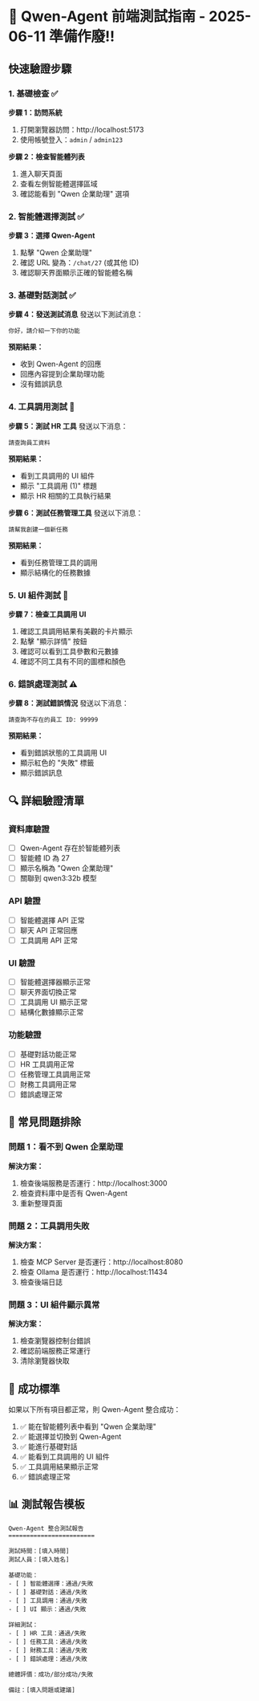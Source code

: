 # 🧪 Qwen-Agent 前端測試指南 - 2025-06-11 準備作廢!!

## 快速驗證步驟

### 1. 基礎檢查 ✅

**步驟 1：訪問系統**

1. 打開瀏覽器訪問：http://localhost:5173
2. 使用帳號登入：`admin` / `admin123`

**步驟 2：檢查智能體列表**

1. 進入聊天頁面
2. 查看左側智能體選擇區域
3. 確認能看到 "Qwen 企業助理" 選項

### 2. 智能體選擇測試 ✅

**步驟 3：選擇 Qwen-Agent**

1. 點擊 "Qwen 企業助理"
2. 確認 URL 變為：`/chat/27` (或其他 ID)
3. 確認聊天界面顯示正確的智能體名稱

### 3. 基礎對話測試 ✅

**步驟 4：發送測試消息**
發送以下測試消息：

```
你好，請介紹一下你的功能
```

**預期結果：**

- 收到 Qwen-Agent 的回應
- 回應內容提到企業助理功能
- 沒有錯誤訊息

### 4. 工具調用測試 🔧

**步驟 5：測試 HR 工具**
發送以下消息：

```
請查詢員工資料
```

**預期結果：**

- 看到工具調用的 UI 組件
- 顯示 "工具調用 (1)" 標題
- 顯示 HR 相關的工具執行結果

**步驟 6：測試任務管理工具**
發送以下消息：

```
請幫我創建一個新任務
```

**預期結果：**

- 看到任務管理工具的調用
- 顯示結構化的任務數據

### 5. UI 組件測試 🎨

**步驟 7：檢查工具調用 UI**

1. 確認工具調用結果有美觀的卡片顯示
2. 點擊 "顯示詳情" 按鈕
3. 確認可以看到工具參數和元數據
4. 確認不同工具有不同的圖標和顏色

### 6. 錯誤處理測試 ⚠️

**步驟 8：測試錯誤情況**
發送以下消息：

```
請查詢不存在的員工 ID: 99999
```

**預期結果：**

- 看到錯誤狀態的工具調用 UI
- 顯示紅色的 "失敗" 標籤
- 顯示錯誤訊息

## 🔍 詳細驗證清單

### 資料庫驗證

- [ ] Qwen-Agent 存在於智能體列表
- [ ] 智能體 ID 為 27
- [ ] 顯示名稱為 "Qwen 企業助理"
- [ ] 關聯到 qwen3:32b 模型

### API 驗證

- [ ] 智能體選擇 API 正常
- [ ] 聊天 API 正常回應
- [ ] 工具調用 API 正常

### UI 驗證

- [ ] 智能體選擇器顯示正常
- [ ] 聊天界面切換正常
- [ ] 工具調用 UI 顯示正常
- [ ] 結構化數據顯示正常

### 功能驗證

- [ ] 基礎對話功能正常
- [ ] HR 工具調用正常
- [ ] 任務管理工具調用正常
- [ ] 財務工具調用正常
- [ ] 錯誤處理正常

## 🚨 常見問題排除

### 問題 1：看不到 Qwen 企業助理

**解決方案：**

1. 檢查後端服務是否運行：http://localhost:3000
2. 檢查資料庫中是否有 Qwen-Agent
3. 重新整理頁面

### 問題 2：工具調用失敗

**解決方案：**

1. 檢查 MCP Server 是否運行：http://localhost:8080
2. 檢查 Ollama 是否運行：http://localhost:11434
3. 檢查後端日誌

### 問題 3：UI 組件顯示異常

**解決方案：**

1. 檢查瀏覽器控制台錯誤
2. 確認前端服務正常運行
3. 清除瀏覽器快取

## 🎯 成功標準

如果以下所有項目都正常，則 Qwen-Agent 整合成功：

1. ✅ 能在智能體列表中看到 "Qwen 企業助理"
2. ✅ 能選擇並切換到 Qwen-Agent
3. ✅ 能進行基礎對話
4. ✅ 能看到工具調用的 UI 組件
5. ✅ 工具調用結果顯示正常
6. ✅ 錯誤處理正常

## 📊 測試報告模板

```
Qwen-Agent 整合測試報告
========================

測試時間：[填入時間]
測試人員：[填入姓名]

基礎功能：
- [ ] 智能體選擇：通過/失敗
- [ ] 基礎對話：通過/失敗
- [ ] 工具調用：通過/失敗
- [ ] UI 顯示：通過/失敗

詳細測試：
- [ ] HR 工具：通過/失敗
- [ ] 任務工具：通過/失敗
- [ ] 財務工具：通過/失敗
- [ ] 錯誤處理：通過/失敗

總體評價：成功/部分成功/失敗

備註：[填入問題或建議]
```
